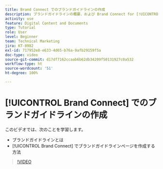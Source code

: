 ```yaml
---
title: Brand Connect でのブランドガイドラインの作成
description: ブランドガイドラインの概要、および Brand Connect for [!UICONTROL Workfront DAM] でブランドガイドラインページを作成する方法を説明します。
activity: use
feature: Digital Content and Documents
type: Tutorial
role: User
level: Beginner
team: Technical Marketing
jira: KT-8982
exl-id: 717952e8-e633-4d65-b76a-9afb29159f5a
doc-type: video
source-git-commit: d17df7162ccaab6b62db34209f50131927c0a532
workflow-type: ht
source-wordcount: '51'
ht-degree: 100%

---
```


# [!UICONTROL Brand Connect] でのブランドガイドラインの作成

このビデオでは、次のことを学習します。

* ブランドガイドラインとは
* [!UICONTROL Brand Connect] でブランドガイドラインページを作成する方法

>[!VIDEO](https://video.tv.adobe.com/v/335244/?quality=12&learn=on&enablevpops)
